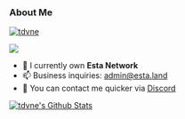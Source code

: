 ### About Me

<p align="left"> <a href="https://github.com/ryo-ma/github-profile-trophy"><img src="https://github-profile-trophy.vercel.app/?username=tdvne&theme=onedark" alt="tdvne" /></a> </p>

<img src="https://discord.c99.nl/widget/theme-1/223523687024820226.png" align="center"/>

- 🏢 I currently own **Esta Network**
- 📫 Business inquiries: admin@esta.land
- 💬 You can contact me quicker via [Discord](https://discord.esta.land)

<a href="https://github.com/tdvne">
  <img align="center" src="https://github-readme-stats-anuraghazra1.vercel.app/api?username=tdvne&show_icons=true&include_all_commits=false&theme=radical&count_private=true" alt="tdvne's Github Stats" />
</a>

